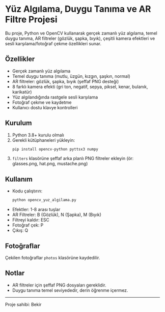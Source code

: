 # Yüz Algılama, Duygu Tanıma ve AR Filtre Projesi

Bu proje, Python ve OpenCV kullanarak gerçek zamanlı yüz algılama, temel duygu tanıma, AR filtreler (gözlük, şapka, bıyık), çeşitli kamera efektleri ve sesli karşılama/fotoğraf çekme özellikleri sunar.

## Özellikler
- Gerçek zamanlı yüz algılama
- Temel duygu tanıma (mutlu, üzgün, kızgın, şaşkın, normal)
- AR filtreler: gözlük, şapka, bıyık (şeffaf PNG desteği)
- 8 farklı kamera efekti (gri ton, negatif, sepya, piksel, kenar, bulanık, karikatür)
- Yüz algılandığında rastgele sesli karşılama
- Fotoğraf çekme ve kaydetme
- Kullanıcı dostu klavye kontrolleri

## Kurulum
1. Python 3.8+ kurulu olmalı
2. Gerekli kütüphaneleri yükleyin:
   ```bash
   pip install opencv-python pyttsx3 numpy
   ```
3. `filters` klasörüne şeffaf arka planlı PNG filtreler ekleyin (ör: glasses.png, hat.png, mustache.png)

## Kullanım
- Kodu çalıştırın:
  ```bash
  python opencv_yuz_algilama.py
  ```
- Efektler: 1-8 arası tuşlar
- AR Filtreler: B (Gözlük), N (Şapka), M (Bıyık)
- Filtreyi kaldır: ESC
- Fotoğraf çek: P
- Çıkış: Q

## Fotoğraflar
Çekilen fotoğraflar `photos` klasörüne kaydedilir.

## Notlar
- AR filtreler için şeffaf PNG dosyaları gereklidir.
- Duygu tanıma temel seviyededir, derin öğrenme içermez.

---
Proje sahibi: Bekir 